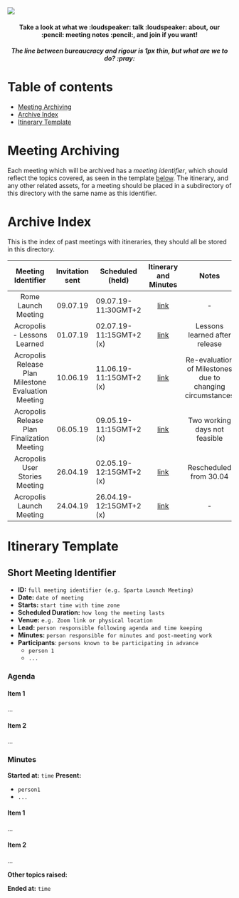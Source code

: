 <img src="img/meetings-cover.svg"/>

<div align="center">
  <h4>Take a look at what we :loudspeaker: talk :loudspeaker: about, our :pencil: meeting notes :pencil:, and join if you want! </h4>
</div>
<div align="center">
  <h5>The line between bureaucracy and rigour is 1px thin, but what are we to do? :pray:</h5>
</div>

# Table of contents

- [Meeting Archiving](#meeting-archiving)
- [Archive Index](#archive-index)
- [Itinerary Template](#itinerary-template)

# Meeting Archiving

Each meeting which will be archived has a _meeting identifier_, which should reflect the topics covered, as seen in the template [below](#meeting-itinerary-archive-index). The itinerary, and any other related assets, for a meeting should be placed in a subdirectory of this directory with the same name as this identifier.

# Archive Index

This is the index of past meetings with itineraries, they should all be stored in this directory.

| Meeting Identifier                                  | Invitation sent  | Scheduled   (held)      | Itinerary and Minutes                                                    | Notes                         |
| :-------------------------------------------------: | :---------------:|-------------------------| :----------------------------------------------------------------------: | :----------------------------:|
| Rome Launch Meeting                                 | 09.07.19         | 09.07.19-11:30GMT+2     | [link](../meetings/rome#launch-meeting)                             |              -                |  
| Acropolis - Lessons Learned                         | 01.07.19         | 02.07.19-11:15GMT+2 (x) | [link](../meetings/acropolis##lessons-learned)                           | Lessons learned after release |
| Acropolis Release Plan Milestone Evaluation Meeting | 10.06.19         | 11.06.19-11:15GMT+2 (x) | [link](../meetings/acropolis##release-plan-milestone-evaluation-meeting) | Re-evaluation of Milestones due to changing circumstances |
| Acropolis Release Plan Finalization Meeting         | 06.05.19         | 09.05.19-11:15GMT+2 (x) | [link](../meetings/acropolis#release-plan-finalisation-meeting)          | Two working days not feasible |
| Acropolis User Stories Meeting                      | 26.04.19         | 02.05.19-12:15GMT+2 (x) | [link](../meetings/acropolis#user-stories-meeting)                       | Rescheduled from 30.04        |
| Acropolis Launch Meeting                            | 24.04.19         | 26.04.19-12:15GMT+2 (x) | [link](../meetings/acropolis#launch-meeting)                             |              -                |   


# Itinerary Template

## Short Meeting Identifier

- **ID:** `full meeting identifier (e.g. Sparta Launch Meeting)`
- **Date:** `date of meeting`
- **Starts:** `start time with time zone`
- **Scheduled Duration:** `how long the meeting lasts`
- **Venue:** `e.g. Zoom link or physical location`
- **Lead:** `person responsible following agenda and time keeping`
- **Minutes:** `person responsible for minutes and post-meeting work`
- **Participants**: `persons known to be participating in advance`
  - `person 1`
  - `...`

### Agenda

#### Item 1
...

#### Item 2
...

### Minutes
**Started at:** `time`
**Present:**
* `person1`
* `...`

#### Item 1
...

#### Item 2
...

**Other topics raised:**

**Ended at:** `time`
